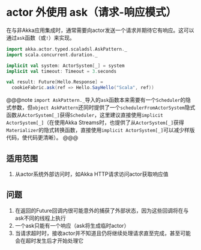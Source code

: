 # actor 外使用 ask（请求-响应模式）

在与非Akka应用集成时，通常需要向actor发送一个请求并期待它有响应。这可以通过`ask`函数（或`!`）来实现。

```scala
import akka.actor.typed.scaladsl.AskPattern._
import scala.concurrent.duration._

implicit val system: ActorSystem[_] = system
implicit val timeout: Timeout = 3.seconds

val result: Future[Hello.Response] = 
  cookieFabric.ask(ref => Hello.SayHello("Scala", ref))
```

@@@note
`import AskPattern._`导入的`ask`函数本来需要有一个`Scheduler`的隐式参数，但`object AskPattern`还同时提供了一个`schedulerFromActorSystem`隐式函数从`ActorSystem[_]`获得`Scheduler`，这里建议直接使用`implicit ActorSystem[_]`（在使用Akka Streams时，也提供了从`ActorSystem[_]`获得`Materializer`的隐式转换函数，直接使用`implicit ActorSystem[_]`可以减少样版代码，使代码更清晰）。
@@@

## 适用范围

1. 从actor系统外部访问时，如Akka HTTP请求访问actor获取响应值

## 问题

1. 在返回的Future回调内很可能意外的捕获了外部状态，因为这些回调将在与ask不同的线程上执行
2. 一个ask只能有一个响应（ask将生成临时actor）
3. 当请求超时时，接收actor并不知道且仍将继续处理请求直至完成，甚至可能会在超时发生后才开始处理它

